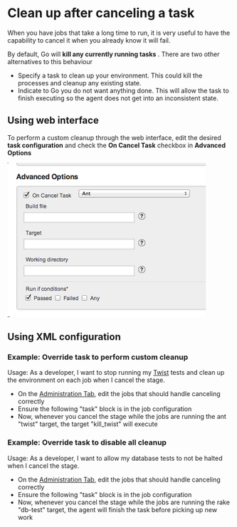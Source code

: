 # Clean up after canceling a task

When you have jobs that take a long time to run, it is very useful to have the capability to cancel it when you already know it will fail.

By default, Go will **kill any currently running tasks** . There are two other alternatives to this behaviour

-   Specify a task to clean up your environment. This could kill the processes and cleanup any existing state.
-   Indicate to Go you do not want anything done. This will allow the task to finish executing so the agent does not get into an inconsistent state.

## Using web interface

To perform a custom cleanup through the web interface, edit the desired **task configuration** and check the **On Cancel Task** checkbox in **Advanced Options**

![](../resources/images/cruise/admin/clean_up_after_cancel.png)

## Using XML configuration

### Example: Override task to perform custom cleanup

Usage: As a developer, I want to stop running my [Twist](http://www.thoughtworks.com/products/twist-agile-testing) tests and clean up the environment on each job when I cancel the stage.

-   On the [Administration Tab](../navigations/administration_page.html), edit the jobs that should handle canceling correctly
-   Ensure the following "task" block is in the job configuration
-   Now, whenever you cancel the stage while the jobs are running the ant "twist" target, the target "kill\_twist" will execute

### Example: Override task to disable all cleanup

Usage: As a developer, I want to allow my database tests to not be halted when I cancel the stage.

-   On the [Administration Tab](../navigations/administration_page.html), edit the jobs that should handle canceling correctly
-   Ensure the following "task" block is in the job configuration
-   Now, whenever you cancel the stage while the jobs are running the rake "db-test" target, the agent will finish the task before picking up new work